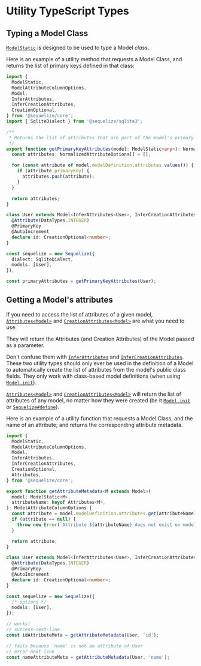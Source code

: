 # Utility TypeScript Types

## Typing a Model Class

[`ModelStatic`](pathname:///api/v7/types/_sequelize_core.index.modelstatic) is designed to be used to type a Model _class_.

Here is an example of a utility method that requests a Model Class, and returns the list of primary keys defined in that class:

```typescript
import {
  ModelStatic,
  ModelAttributeColumnOptions,
  Model,
  InferAttributes,
  InferCreationAttributes,
  CreationOptional,
} from '@sequelize/core';
import { SqliteDialect } from '@sequelize/sqlite3';

/**
 * Returns the list of attributes that are part of the model's primary key.
 */
export function getPrimaryKeyAttributes(model: ModelStatic<any>): NormalizedAttributeOptions[] {
  const attributes: NormalizedAttributeOptions[] = [];

  for (const attribute of model.modelDefinition.attributes.values()) {
    if (attribute.primaryKey) {
      attributes.push(attribute);
    }
  }

  return attributes;
}

class User extends Model<InferAttributes<User>, InferCreationAttributes<User>> {
  @Attribute(DataTypes.INTEGER)
  @PrimaryKey
  @AutoIncrement
  declare id: CreationOptional<number>;
}

const sequelize = new Sequelize({
  dialect: SqliteDialect,
  models: [User],
});

const primaryAttributes = getPrimaryKeyAttributes(User);
```

## Getting a Model's attributes

If you need to access the list of attributes of a given model,
[`Attributes<Model>`](pathname:///api/v7/types/_sequelize_core.index.attributes) and [`CreationAttributes<Model>`](pathname:///api/v7/types/_sequelize_core.index.creationattributes)
are what you need to use.

They will return the Attributes (and Creation Attributes) of the Model passed as a parameter.

Don't confuse them with [`InferAttributes`](pathname:///api/v7/types/_sequelize_core.index.inferattributes)
and [`InferCreationAttributes`](pathname:///api/v7/types/_sequelize_core.index.infercreationattributes). These two utility types should only ever be used
in the definition of a Model to automatically create the list of attributes from the model's public class fields. They only work
with class-based model definitions (when using [`Model.init`](pathname:///api/v7/classes/_sequelize_core.index.Model.html#init)).

[`Attributes<Model>`](pathname:///api/v7/types/_sequelize_core.index.attributes) and [`CreationAttributes<Model>`](pathname:///api/v7/types/_sequelize_core.index.creationattributes)
will return the list of attributes of any model, no matter how they were created (be it [`Model.init`](pathname:///api/v7/classes/_sequelize_core.index.Model.html#init)
or [`Sequelize#define`](pathname:///api/v7/classes/_sequelize_core.index.Sequelize.html#define)).

Here is an example of a utility function that requests a Model Class, and the name of an attribute; and returns the corresponding attribute metadata.

```typescript
import {
  ModelStatic,
  ModelAttributeColumnOptions,
  Model,
  InferAttributes,
  InferCreationAttributes,
  CreationOptional,
  Attributes,
} from '@sequelize/core';

export function getAttributeMetadata<M extends Model>(
  model: ModelStatic<M>,
  attributeName: keyof Attributes<M>,
): ModelAttributeColumnOptions {
  const attribute = model.modelDefinition.attributes.get(attributeName);
  if (attribute == null) {
    throw new Error(`Attribute ${attributeName} does not exist on model ${model.name}`);
  }

  return attribute;
}

class User extends Model<InferAttributes<User>, InferCreationAttributes<User>> {
  @Attribute(DataTypes.INTEGER)
  @PrimaryKey
  @AutoIncrement
  declare id: CreationOptional<number>;
}

const sequelize = new Sequelize({
  /* options */
  models: [User],
});

// works!
// success-next-line
const idAttributeMeta = getAttributeMetadata(User, 'id');

// fails because 'name' is not an attribute of User
// error-next-line
const nameAttributeMeta = getAttributeMetadata(User, 'name');
```
